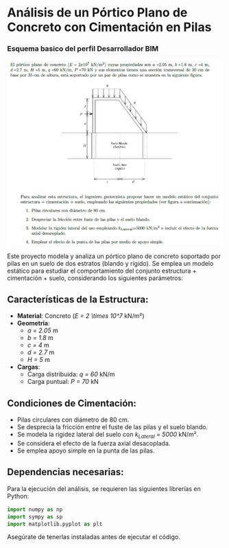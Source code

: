 # Análisis de un Pórtico Plano de Concreto con Cimentación en Pilas
### Esquema basico del perfil Desarrollador BIM
![Problema](https://github.com/Gaag13/An-lisis-Estructural/blob/main/problem.png)

Este proyecto modela y analiza un pórtico plano de concreto soportado por pilas en un suelo de dos estratos (blando y rígido). Se emplea un modelo estático para estudiar el comportamiento del conjunto estructura + cimentación + suelo, considerando los siguientes parámetros:

## Características de la Estructura:
- **Material**: Concreto (*E = 2 \times 10^7* kN/m²)
- **Geometría**:
  - *a = 2.05* m
  - *b = 1.8* m
  - *c = 4* m
  - *d = 2.7* m
  - *H = 5* m
- **Cargas**:
  - Carga distribuida: *q = 60* kN/m
  - Carga puntual: *P = 70* kN

## Condiciones de Cimentación:
- Pilas circulares con diámetro de 80 cm.
- Se desprecia la fricción entre el fuste de las pilas y el suelo blando.
- Se modela la rigidez lateral del suelo con *k<sub>Lateral</sub> = 5000* kN/m².
- Se considera el efecto de la fuerza axial desacoplada.
- Se emplea apoyo simple en la punta de las pilas.

## Dependencias necesarias:
Para la ejecución del análisis, se requieren las siguientes librerías en Python:

```python
import numpy as np
import sympy as sp
import matplotlib.pyplot as plt
```

Asegúrate de tenerlas instaladas antes de ejecutar el código.
